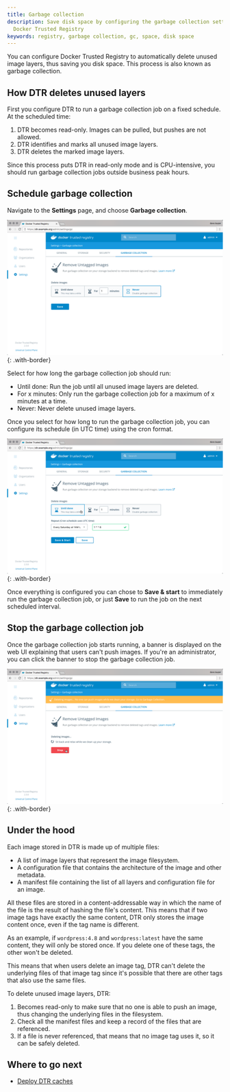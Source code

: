 ```yaml
---
title: Garbage collection
description: Save disk space by configuring the garbage collection settings in
  Docker Trusted Registry
keywords: registry, garbage collection, gc, space, disk space
---
```


You can configure Docker Trusted Registry to automatically delete unused image
layers, thus saving you disk space. This process is also known as garbage collection.

## How DTR deletes unused layers

First you configure DTR to run a garbage collection job on a fixed schedule. At
the scheduled time:

1. DTR becomes read-only. Images can be pulled, but pushes are not allowed.
2. DTR identifies and marks all unused image layers.
3. DTR deletes the marked image layers.

Since this process puts DTR in read-only mode and is CPU-intensive, you should
run garbage collection jobs outside business peak hours.

## Schedule garbage collection

Navigate to the **Settings** page, and choose **Garbage collection**.

![](../../images/garbage-collection-1.png){: .with-border}

Select for how long the garbage collection job should run:
* Until done: Run the job until all unused image layers are deleted.
* For x minutes: Only run the garbage collection job for a maximum of x minutes
at a time.
* Never: Never delete unused image layers.

Once you select for how long to run the garbage collection job, you can
configure its schedule (in UTC time) using the cron format.

![](../../images/garbage-collection-2.png){: .with-border}

Once everything is configured you can chose to **Save & start** to immediately
run the garbage collection job, or just **Save** to run the job on the next
scheduled interval.

## Stop the garbage collection job

Once the garbage collection job starts running, a banner is displayed on the
web UI explaining that users can't push images. If you're an administrator, you can click the banner to stop the garbage
collection job.

![](../../images/garbage-collection-3.png){: .with-border}

## Under the hood

Each image stored in DTR is made up of multiple files:

* A list of image layers that represent the image filesystem.
* A configuration file that contains the architecture of the image and other
metadata.
* A manifest file containing the list of all layers and configuration file for
an image.

All these files are stored in a content-addressable way in which the name of
the file is the result of hashing the file's content. This means that if two
image tags have exactly the same content, DTR only stores the image content
once, even if the tag name is different.

As an example, if `wordpress:4.8` and `wordpress:latest` have the same content,
they will only be stored once. If you delete one of these tags, the other won't
be deleted.

This means that when users delete an image tag, DTR can't delete the underlying
files of that image tag since it's possible that there are other tags that
also use the same files.

To delete unused image layers, DTR:
1. Becomes read-only to make sure that no one is able to push an image, thus
changing the underlying files in the filesystem.
2. Check all the manifest files and keep a record of the files that are
referenced.
3. If a file is never referenced, that means that no image tag uses it, so it
can be safely deleted.

## Where to go next

* [Deploy DTR caches](deploy-caches/index.md)
